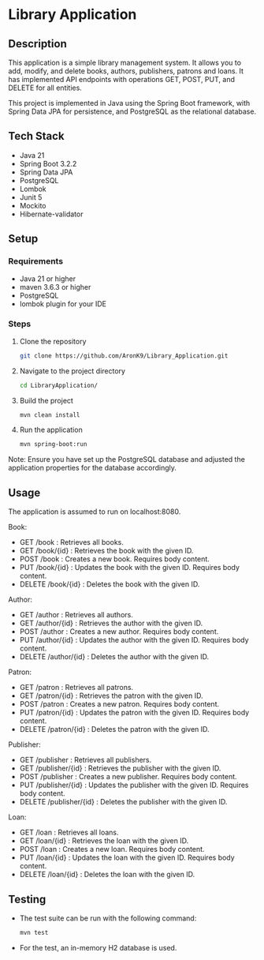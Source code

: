 # Library Application

## Description
This application is a simple library management system. It allows you to add, modify, and delete books, authors, publishers,
patrons and loans. It has implemented API endpoints with operations GET, POST, PUT, and DELETE for all entities.

This project is implemented in Java using the Spring Boot framework, with Spring Data JPA for persistence, and
PostgreSQL as the relational database.

## Tech Stack
- Java 21
- Spring Boot 3.2.2
- Spring Data JPA
- PostgreSQL
- Lombok
- Junit 5
- Mockito
- Hibernate-validator

## Setup

### Requirements
- Java 21 or higher
- maven 3.6.3 or higher
- PostgreSQL
- lombok plugin for your IDE

### Steps
1. Clone the repository 

    ```bash
    git clone https://github.com/AronK9/Library_Application.git
    ```
2. Navigate to the project directory

    ```bash
    cd LibraryApplication/
    ```
3. Build the project

    ```bash
    mvn clean install
    ```
4. Run the application 

    ```bash
    mvn spring-boot:run
    ```
Note: Ensure you have set up the PostgreSQL database and adjusted the application properties for the database accordingly.

## Usage

The application is assumed to run on localhost:8080.

Book:

- GET     /book : Retrieves all books.
- GET     /book/{id} : Retrieves the book with the given ID.
- POST    /book : Creates a new book. Requires body content.
- PUT     /book/{id} : Updates the book with the given ID. Requires body content.
- DELETE  /book/{id} : Deletes the book with the given ID.

Author:

- GET     /author : Retrieves all authors.
- GET     /author/{id} : Retrieves the author with the given ID.
- POST    /author : Creates a new author. Requires body content.
- PUT     /author/{id} : Updates the author with the given ID. Requires body content.
- DELETE  /author/{id} : Deletes the author with the given ID.

Patron:

- GET     /patron : Retrieves all patrons.
- GET     /patron/{id} : Retrieves the patron with the given ID.
- POST    /patron : Creates a new patron. Requires body content.
- PUT     /patron/{id} : Updates the patron with the given ID. Requires body content.
- DELETE  /patron/{id} : Deletes the patron with the given ID.

Publisher:

- GET     /publisher : Retrieves all publishers.
- GET     /publisher/{id} : Retrieves the publisher with the given ID.
- POST    /publisher : Creates a new publisher. Requires body content.
- PUT     /publisher/{id} : Updates the publisher with the given ID. Requires body content.
- DELETE  /publisher/{id} : Deletes the publisher with the given ID.

Loan:

- GET     /loan : Retrieves all loans.
- GET     /loan/{id} : Retrieves the loan with the given ID.
- POST    /loan : Creates a new loan. Requires body content.
- PUT     /loan/{id} : Updates the loan with the given ID. Requires body content.
- DELETE  /loan/{id} : Deletes the loan with the given ID.


## Testing
- The test suite can be run with the following command:

    ```bash
    mvn test
    ```
- For the test, an in-memory H2 database is used.
